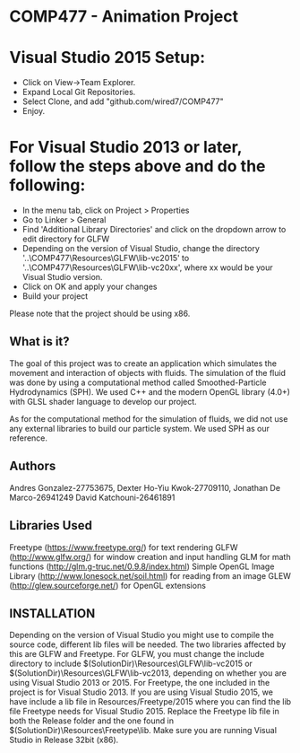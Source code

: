 # COMP477 - Animation Project

# Visual Studio 2015 Setup:

- Click on View->Team Explorer.
- Expand Local Git Repositories.
- Select Clone, and add "github.com/wired7/COMP477"
- Enjoy.

# For Visual Studio 2013 or later, follow the steps above and do the following:
- In the menu tab, click on Project > Properties
- Go to Linker > General
- Find 'Additional Library Directories' and click on the dropdown arrow to edit directory for GLFW
- Depending on the version of Visual Studio, change the directory '..\COMP477\Resources\GLFW\lib-vc2015' to '..\COMP477\Resources\GLFW\lib-vc20xx', where xx would be your Visual Studio version.
- Click on OK and apply your changes
- Build your project

Please note that the project should be using x86.

What is it?
------------
The goal of this project was to create an application which simulates the movement and interaction of objects with fluids. 
The simulation of the fluid was done by using a computational method called Smoothed-Particle Hydrodynamics (SPH). 
We used C++ and the modern OpenGL library (4.0+) with GLSL shader language to develop our project. 

As for the computational method for the simulation of fluids, we did not use any external libraries to build our particle system. 
We used SPH as our reference.

Authors
-------
Andres Gonzalez-27753675,
Dexter Ho-Yiu Kwok-27709110,
Jonathan De Marco-26941249
David Katchouni-26461891

Libraries Used
--------------
Freetype (https://www.freetype.org/) for text rendering 
GLFW (http://www.glfw.org/) for window creation and input handling
GLM for math functions (http://glm.g-truc.net/0.9.8/index.html)
Simple OpenGL Image Library (http://www.lonesock.net/soil.html) for reading from an image 
GLEW (http://glew.sourceforge.net/) for OpenGL extensions

INSTALLATION
------------

Depending on the version of Visual Studio you might use to compile the source code,
different lib files will be needed. The two libraries affected by this are GLFW and
Freetype. For GLFW, you must change the include directory to include $(SolutionDir)\Resources\GLFW\lib-vc2015
or $(SolutionDir)\Resources\GLFW\lib-vc2013, depending on whether you are using Visual Studio 2013 or 2015.
For Freetype, the one included in the project is for Visual Studio 2013. If you are using Visual Studio 2015,
we have include a lib file in Resources/Freetype/2015 where you can find the lib file Freetype needs
for Visual Studio 2015. Replace the Freetype lib file in both the Release folder and the one found in
$(SolutionDir)\Resources\Freetype\lib. Make sure you are running Visual Studio in Release 32bit (x86).





